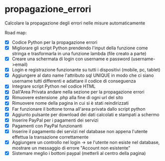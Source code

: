 # propagazione_errori
Calcolare la propagazione degli errori nelle misure automaticamente

Road map:
- [x] Codice Python per la propagazione errori
- [x] Migliorare gli script Python prendendo l'input della funzione come stringa e trasformarla in una funzione lambda (file creato a parte)
- [x] Creare una schermata di login con username e password (username->email) 
- [x] Login e registrazione funzionante su tutti i dispositivi (mobile, pc, tablet)
- [x] Aggiungere al dato name l'attributo sql UNIQUE in modo che ci siano username tutti differenti e adattare il codice di conseguenza
- [x] Integrare script Python nel codice HTML
- [x] Dall'Area Privata andare nella sezione per la propagazione errori
- [x] Rimuovere estensione .php alla fine di ogni url del sito
- [x] Rimuovere nome della pagina in cui si è stati reindirizzati
- [x] Far funzionare il bottone torna all'area privata dallo script python
- [x] Aggiunto pulsante per download dei dati calcolati e stampati a schermo 
- [x] Inserire PayPal per i pagamenti dei servizi
- [x] Pagamenti con PayPal funzionanti
- [x] Inserire il pagamento dei servizi nel database non appena l'utente effettua la transazione correttamente
- [x] Aggiungere un controllo nel login -> se l'utente non esiste nel database, mostrare un messaggio di errore "Account non esistente"
- [x] Sistemare meglio i bottoni paypal (metterli al centro della pagina)
